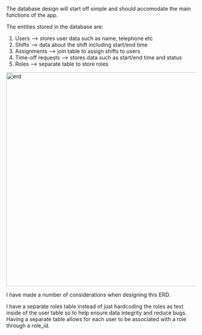 The database design will start off simple and should accomodate the main functions of the app.

The entities stored in the database are:
1. Users --> stores user data such as name, telephone etc
2. Shifts --> data about the shift including start/end time
3. Assignments --> join table to assign shifts to users
4. Time-off requests --> stores data such as start/end time and status
5. Roles --> separate table to store roles

<img width="795" height="569" alt="erd" src="https://github.com/user-attachments/assets/3cbdd20c-ee43-44d3-b9e8-bdb8911d8a21" />

I have made a number of considerations when designing this ERD.

I have a separate roles table instead of just hardcoding the roles as text inside of the user table so to help ensure data integrity and reduce bugs. Having a separate table allows for each user to be associated with a role through a role_id. 

